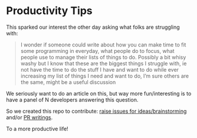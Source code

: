 # Productivity Tips

This sparked our interest the other day asking what folks are struggling with:

> I wonder if someone could write about how you can make time to fit some programming in everyday, what people do to focus, what people use to manage their lists of things to do. Possibly a bit whisy washy but I know that these are the biggest things I struggle with, ie not have the time to do the stuff I have and want to do while ever increasing my list of things I need and want to do, I’m sure others are the same, might be a useful discussion

We seriously want to do an article on this, but way more fun/interesting is to have a panel of N developers answering this question.

So we created this repo to contribute: [raise issues for ideas/brainstorming](https://github.com/pybites/productivity-tips/issues) and/or [PR writings](https://github.com/pybites/productivity-tips/pulls).

To a more productive life!

